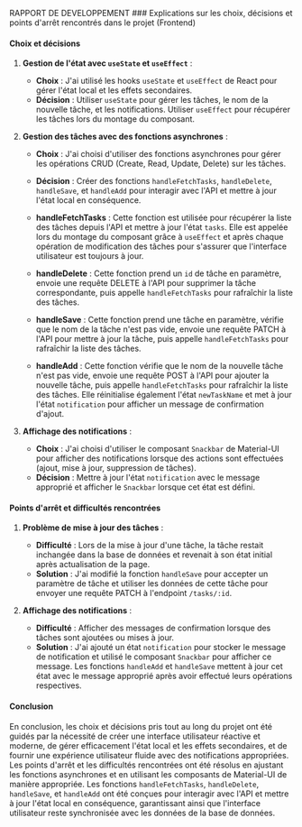 RAPPORT DE DEVELOPPEMENT
    ### Explications sur les choix, décisions et points d'arrêt rencontrés dans le projet (Frontend)

#### Choix et décisions

1. **Gestion de l'état avec `useState` et `useEffect`** :
   - **Choix** : J'ai utilisé les hooks `useState` et `useEffect` de React pour gérer l'état local et les effets secondaires.
   - **Décision** : Utiliser `useState` pour gérer les tâches, le nom de la nouvelle tâche, et les notifications. Utiliser `useEffect` pour récupérer les tâches lors du montage du composant.

2. **Gestion des tâches avec des fonctions asynchrones** :
   - **Choix** : J'ai choisi d'utiliser des fonctions asynchrones pour gérer les opérations CRUD (Create, Read, Update, Delete) sur les tâches.
   - **Décision** : Créer des fonctions `handleFetchTasks`, `handleDelete`, `handleSave`, et `handleAdd` pour interagir avec l'API et mettre à jour l'état local en conséquence.

   - **handleFetchTasks** : Cette fonction est utilisée pour récupérer la liste des tâches depuis l'API et mettre à jour l'état `tasks`. Elle est appelée lors du montage du composant grâce à `useEffect` et après chaque opération de modification des tâches pour s'assurer que l'interface utilisateur est toujours à jour.
   
   - **handleDelete** : Cette fonction prend un `id` de tâche en paramètre, envoie une requête DELETE à l'API pour supprimer la tâche correspondante, puis appelle `handleFetchTasks` pour rafraîchir la liste des tâches. 
   
   - **handleSave** : Cette fonction prend une tâche en paramètre, vérifie que le nom de la tâche n'est pas vide, envoie une requête PATCH à l'API pour mettre à jour la tâche, puis appelle `handleFetchTasks` pour rafraîchir la liste des tâches. 
   
   - **handleAdd** : Cette fonction vérifie que le nom de la nouvelle tâche n'est pas vide, envoie une requête POST à l'API pour ajouter la nouvelle tâche, puis appelle `handleFetchTasks` pour rafraîchir la liste des tâches. Elle réinitialise également l'état `newTaskName` et met à jour l'état `notification` pour afficher un message de confirmation d'ajout.

4. **Affichage des notifications** :
   - **Choix** : J'ai choisi d'utiliser le composant `Snackbar` de Material-UI pour afficher des notifications lorsque des actions sont effectuées (ajout, mise à jour, suppression de tâches).
   - **Décision** : Mettre à jour l'état `notification` avec le message approprié et afficher le `Snackbar` lorsque cet état est défini.

#### Points d'arrêt et difficultés rencontrées

1. **Problème de mise à jour des tâches** :
   - **Difficulté** : Lors de la mise à jour d'une tâche, la tâche restait inchangée dans la base de données et revenait à son état initial après actualisation de la page.
   - **Solution** : J'ai modifié la fonction `handleSave` pour accepter un paramètre de tâche et utiliser les données de cette tâche pour envoyer une requête PATCH à l'endpoint `/tasks/:id`.

2. **Affichage des notifications** :
   - **Difficulté** : Afficher des messages de confirmation lorsque des tâches sont ajoutées ou mises à jour.
   - **Solution** : J'ai ajouté un état `notification` pour stocker le message de notification et utilisé le composant `Snackbar` pour afficher ce message. Les fonctions `handleAdd` et `handleSave` mettent à jour cet état avec le message approprié après avoir effectué leurs opérations respectives.


#### Conclusion

En conclusion, les choix et décisions pris tout au long du projet ont été guidés par la nécessité de créer une interface utilisateur réactive et moderne, de gérer efficacement l'état local et les effets secondaires, et de fournir une expérience utilisateur fluide avec des notifications appropriées. Les points d'arrêt et les difficultés rencontrées ont été résolus en ajustant les fonctions asynchrones et en utilisant les composants de Material-UI de manière appropriée. Les fonctions `handleFetchTasks`, `handleDelete`, `handleSave`, et `handleAdd` ont été conçues pour interagir avec l'API et mettre à jour l'état local en conséquence, garantissant ainsi que l'interface utilisateur reste synchronisée avec les données de la base de données.
